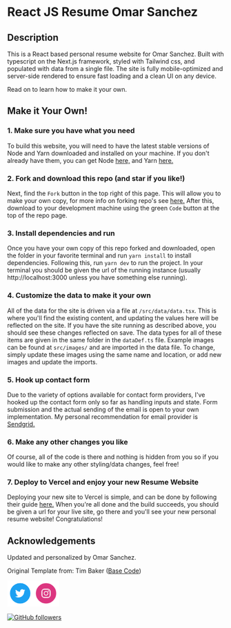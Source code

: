 # React JS Resume Omar Sanchez
## Description

This is a React based personal resume website for Omar Sanchez. Built with typescript on the Next.js framework, styled with Tailwind css, and populated with data from a single file. The site is fully mobile-optimized and server-side rendered to ensure fast loading and a clean UI on any device. 

Read on to learn how to make it your own.

## Make it Your Own!

### 1. Make sure you have what you need

To build this website, you will need to have the latest stable versions of Node and Yarn downloaded and installed on your machine. If you don't already have them, you can get Node [here,](https://nodejs.org/en/download/) and Yarn [here.](https://yarnpkg.com/getting-started/install)

### 2. Fork and download this repo (and star if you like!)

Next, find the `Fork` button in the top right of this page. This will allow you to make your own copy, for more info on forking repo's see [here.](https://docs.github.com/en/get-started/quickstart/fork-a-repo#forking-a-repository) After this, download to your development machine using the green `Code` button at the top of the repo page.

### 3. Install dependencies and run

Once you have your own copy of this repo forked and downloaded, open the folder in your favorite terminal and run `yarn install` to install dependencies. Following this, run `yarn dev` to run the project. In your terminal you should be given the url of the running instance (usually http://localhost:3000 unless you have something else running).

### 4. Customize the data to make it your own

All of the data for the site is driven via a file at `/src/data/data.tsx`. This is where you'll find the existing content, and updating the values here will be reflected on the site. If you have the site running as described above, you should see these changes reflected on save. The data types for all of these items are given in the same folder in the `dataDef.ts` file. Example images can be found at `src/images/` and are imported in the data file. To change, simply update these images using the same name and location, or add new images and update the imports. 

### 5. Hook up contact form
Due to the variety of options available for contact form providers, I've hooked up the contact form only so far as handling inputs and state. Form submission and the actual sending of the email is open to your own implementation. My personal recommendation for email provider is [Sendgrid.](https://sendgrid.com/)

### 6. Make any other changes you like

Of course, all of the code is there and nothing is hidden from you so if you would like to make any other styling/data changes, feel free!

### 7. Deploy to Vercel and enjoy your new Resume Website

Deploying your new site to Vercel is simple, and can be done by following their guide [here.](https://vercel.com/guides/deploying-nextjs-with-vercel) When you're all done and the build succeeds, you should be given a url for your live site, go there and you'll see your new personal resume website! Congratulations!

## Acknowledgements
Updated and personalized by Omar Sanchez.

Original Template from: Tim Baker (<a href="https://github.com/tbakerx/react-resume-template">Base Code</a>)

<a href="https://twitter.com/timbakerx"><img src="https://github.com/aritraroy/social-icons/blob/master/twitter-icon.png?raw=true" width="60"></a><a href="https://instagram.com/tbakerx"><img src="https://github.com/aritraroy/social-icons/blob/master/instagram-icon.png?raw=true" width="60"></a>

[![GitHub followers](https://img.shields.io/github/followers/tbakerx.svg?style=social&label=Follow)](https://github.com/tbakerx/)


